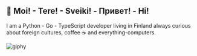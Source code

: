 ## 👋 Moi! - Tere! - Sveiki! - Привет! - Hi!

I am a Python - Go - TypeScript developer living in Finland always curious about foreign cultures, coffee ☕ and everything-computers.

![giphy](https://github.com/user-attachments/assets/186cbb4a-5a48-466a-baf9-38289caa72f5)
